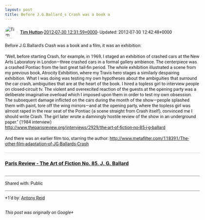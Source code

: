 ```yaml
---
layout: post
title: Before J.G.Ballard_s Crash was a book a
---
```


<html><head><meta charset="utf-8"><title>Before J.G.Ballard&amp;#39;s &lt;i&gt;Crash&lt;/i&gt; was a book and a film, it was an exhibi...</title><style>body {font: 11pt Roboto, Arial, sans-serif; max-width: 640px; margin: 24px;}.author-photo {border-radius: 50%; margin-right: 10px; width: 40px;}.author {font-weight: 500;}.main-content {margin: 15px 0 15px;}.post-title {font-weight: bold;}.location {display: block; margin-top: 15px;}.location img {float: left; margin-right: 5px; width: 20px;}.media-link {display: inline-block; max-width: 100%; vertical-align: top;}.media-link p {margin-top: 5px; max-height: 4em; overflow: scroll;}.media {max-height: 100vh; max-width: 100%;}.video-placeholder {background: black; display: flex; height: 300px; max-width: 100%; width: 640px;}.play-icon {border-bottom: 30px solid transparent; border-left: 50px solid white; border-top: 30px solid transparent; color: white; margin: auto;}.album {max-height: 800px; overflow: scroll; width: calc(100vw - 48px);}.album .media-link {margin-right: 5px; max-width: 250px;}.album .media {max-height: 250px;}.link-embed {border-top: 1px solid lightgrey; display: block; margin-top: 20px;}.link-embed img {max-width: 100%;}.inline-link-embed {display: block;}.inline-link-embed img {vertical-align: middle;}.link-title {display: inline-block; font-size: medium; font-weight: 300; padding-left: 1em;}.reshare-attribution {display: block; font-weight: bold; margin-bottom: 10px;}.poll-image {margin-bottom: 5px; max-height: 300px; max-width: 500px;}.poll-choice {align-items: center; display: flex; margin-bottom: 5px; max-width: 500px;}.poll-choice-percentage {background-color: lightblue; height: 100%; left: 0; position: absolute; z-index: -1;}.poll-choice-selected {margin-right: 5px;}.poll-choice-results {border: 1px solid lightgray; border-radius: 5px; display: flex; line-height: 40px; overflow: hidden; padding: 0 8px; position: relative;}.poll-choice-results, .poll-choice-description {flex-grow: 1; margin-right: 10px;}.poll-choice-image {width: 100%;}.poll-choice-image, .poll-choice-image img {max-height: 40px; max-width: 100px;}.poll-choice-votes {max-height: 100px; overflow: auto;}.plus-entity-embed {color: black; display: block; text-decoration: none;}.plus-entity-embed-cover-photo {max-height: 300px; max-width: 100%;}.plus-entity-embed-info {padding: 0 1em 1em;}.plus-entity-embed-info h2 {font-weight: 500; margin: 10px 0;}.plus-entity-embed-info p {font-size: small; margin: 0;}.collection-owner-avatar {border-radius: 50%; border: 2px solid white; height: 40px; margin-top: -22px;}.visibility {padding: 1em 0; border-top: 1px solid grey;}.post-activity {padding: 1em 0; border-top: 1px solid grey;}.comments {border-top: 1px solid gray; padding-top: 1em;}.comment + .comment {margin-top: 1em;}.comment .media-link, .comment .inline-link-embed {margin-top: 5px;}</style></head><body><div style="margin-bottom:1em;"><div style="display:flex; align-items:center"><img class="author-photo" src="https://lh4.googleusercontent.com/-epo4ZZKNqEw/AAAAAAAAAAI/AAAAAAAAVSU/qu3LpcHEnoQ/s64-c/photo.jpg" alt="Tim Hutton"><a href="https://plus.google.com/+TimHutton" target="_blank" class="author">Tim Hutton</a> - <a target="_blank" href="https://plus.google.com/+TimHutton/posts/WqbZBUUcEdn">2012-07-30 12:31:59+0000</a><span> - Updated: 2012-07-30 12:42:48+0000</span></div><div class="main-content">Before J.G.Ballard&#39;s <i>Crash</i> was a book and a film, it was an exhibition:<br><br>&quot;Well, before starting Crash, for example, in 1969, I staged an exhibition of crashed cars at the New Arts Laboratory in London—three crashed cars in a formal gallery ambience. The centerpiece was a crashed Pontiac from the last great tail-fin period. The whole exhibition illustrated a scene from my previous book, Atrocity Exhibition, where my Travis hero stages a similarly despairing exhibition. What I was doing was testing my own hypotheses about the ambiguities that surround the car crash, ambiguities that are at the heart of the book. I hired a topless girl to interview people on closed-circuit tv. The violent and overexcited reaction of the guests at the opening party was a deliberate imaginative overload which I imposed upon them in order to test my own obsession. The subsequent damage inflicted on the cars during the month of the show—people splashed them with paint, tore off the wing mirrors—and at the opening party, where the topless girl was almost raped in the rear seat of the Pontiac (a scene straight from Crash itself), convinced me I should write Crash. The girl later wrote a damningly hostile review of the show in an underground paper.&quot; (1984 interview)<br><a rel="nofollow" target="_blank" href="http://www.theparisreview.org/interviews/2929/the-art-of-fiction-no-85-j-g-ballard" class="ot-anchor bidi_isolate" jslog="10929; track:click" dir="ltr">http://www.theparisreview.org/interviews/2929/the-art-of-fiction-no-85-j-g-ballard</a><br><br>And there was an earlier film too, starring the author: <a rel="nofollow" target="_blank" href="http://www.metafilter.com/118391/The-other-film-adaptation-of-JG-Ballards-Crash" class="ot-anchor bidi_isolate" jslog="10929; track:click" dir="ltr">http://www.metafilter.com/118391/The-other-film-adaptation-of-JG-Ballards-Crash</a></div><a href="http://www.theparisreview.org/interviews/2929/the-art-of-fiction-no-85-j-g-ballard" target="_blank" class="link-embed"><h3>Paris Review - The Art of Fiction No. 85, J. G. Ballard</h3><img src="http://www.theparisreview.org/uploads/1ccf170860/article_pages/94.jpg" alt=""></a></div><div class="visibility">Shared with: Public</div><div class="post-activity"><div class="plus-oners">+1'd by: <a href="https://plus.google.com/103346858852735185679">Antony Reid</a></div></div></body></html>

<i>This post was originally on Google+</i>